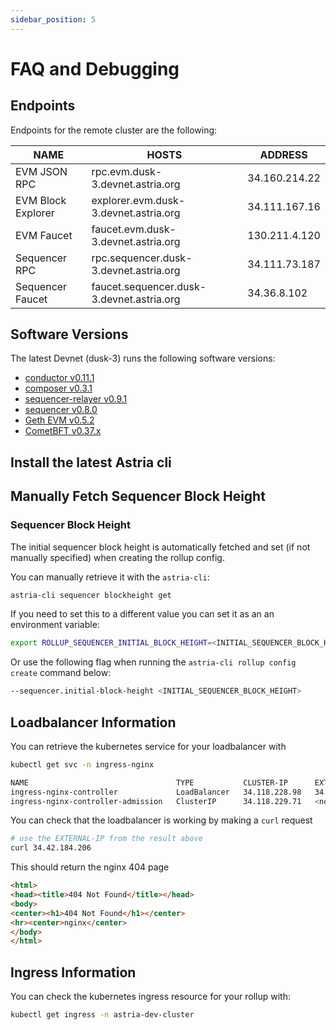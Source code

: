```yaml
---
sidebar_position: 5
---
```


# FAQ and Debugging

<!--@include: ./../components/_deployment-instructions-redirect.md-->

<DeploymentsRedirect />

## Endpoints

Endpoints for the remote cluster are the following:

| NAME | HOSTS | ADDRESS |
|-----|-----|-----|
| EVM JSON RPC | rpc.evm.dusk-3.devnet.astria.org | 34.160.214.22 |
| EVM Block Explorer | explorer.evm.dusk-3.devnet.astria.org | 34.111.167.16 |
| EVM Faucet | faucet.evm.dusk-3.devnet.astria.org | 130.211.4.120 |
| Sequencer RPC | rpc.sequencer.dusk-3.devnet.astria.org | 34.111.73.187 |
| Sequencer Faucet | faucet.sequencer.dusk-3.devnet.astria.org | 34.36.8.102 |

## Software Versions

The latest Devnet (dusk-3) runs the following software versions:
- [conductor v0.11.1](https://github.com/astriaorg/astria/releases/tag/conductor-v0.11.1)
- [composer v0.3.1](https://github.com/astriaorg/astria/releases/tag/composer-v0.3.1)
- [sequencer-relayer v0.9.1](https://github.com/astriaorg/astria/releases/tag/sequencer-relayer-v0.9.1)
- [sequencer v0.8.0](https://github.com/astriaorg/astria/releases/tag/sequencer-v0.8.0)
- [Geth EVM v0.5.2](https://github.com/astriaorg/go-ethereum/releases/tag/geth1.13-v0.5.2)
- [CometBFT v0.37.x](https://github.com/cometbft/cometbft/releases/tag/v0.37.4)

## Install the latest Astria cli
<!--@include: ./../components/_cli-local.md-->

<CLI />

## Manually Fetch Sequencer Block Height

### Sequencer Block Height

The initial sequencer block height is automatically fetched and set
(if not manually specified) when creating the rollup config.

You can manually retrieve it with the `astria-cli`:

```bash
astria-cli sequencer blockheight get
```

If you need to set this to a different value
you can set it as an an environment variable:

```bash
export ROLLUP_SEQUENCER_INITIAL_BLOCK_HEIGHT=<INITIAL_SEQUENCER_BLOCK_HEIGHT>
```

Or use the following flag when running the `astria-cli rollup config create`
command below:

```bash
--sequencer.initial-block-height <INITIAL_SEQUENCER_BLOCK_HEIGHT>
```

## Loadbalancer Information

You can retrieve the kubernetes service for your loadbalancer with

```bash
kubectl get svc -n ingress-nginx
```

```bash
NAME                                 TYPE           CLUSTER-IP      EXTERNAL-IP     PORT(S)                      AGE
ingress-nginx-controller             LoadBalancer   34.118.228.98   34.42.184.206   80:31623/TCP,443:31357/TCP   57s
ingress-nginx-controller-admission   ClusterIP      34.118.229.71   <none>          443/TCP                      57s
```

You can check that the loadbalancer is working by making a `curl` request

```bash
# use the EXTERNAL-IP from the result above
curl 34.42.184.206 
```

This should return the nginx 404 page

```html
<html>
<head><title>404 Not Found</title></head>
<body>
<center><h1>404 Not Found</h1></center>
<hr><center>nginx</center>
</body>
</html>
```

## Ingress Information

You can check the kubernetes ingress resource for your rollup with:

```bash
kubectl get ingress -n astria-dev-cluster
```
